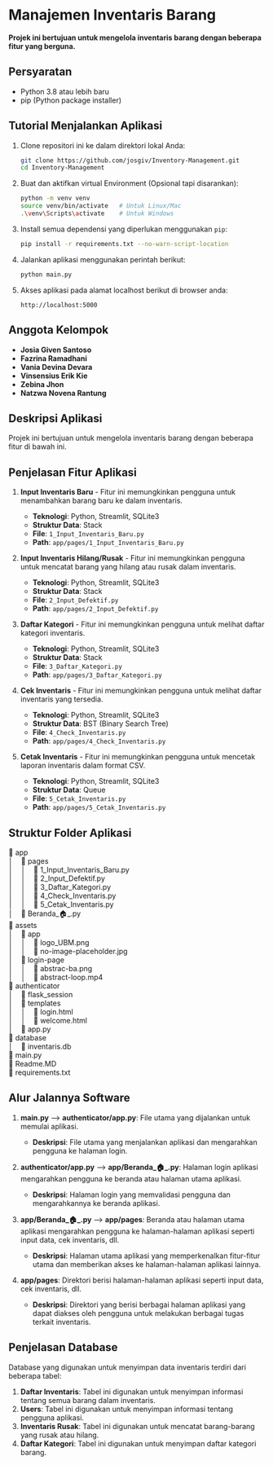 # Manajemen Inventaris Barang

**Projek ini bertujuan untuk mengelola inventaris barang dengan beberapa fitur yang berguna.**

## Persyaratan

- Python 3.8 atau lebih baru
- pip (Python package installer)

## Tutorial Menjalankan Aplikasi

1. Clone repositori ini ke dalam direktori lokal Anda:
    ```bash
    git clone https://github.com/josgiv/Inventory-Management.git
    cd Inventory-Management
    ```

2. Buat dan aktifkan virtual Environment (Opsional tapi disarankan):
    
    ```bash
    python -m venv venv
    source venv/bin/activate   # Untuk Linux/Mac
    .\venv\Scripts\activate    # Untuk Windows
     ```

3. Install semua dependensi yang diperlukan menggunakan `pip`:
    ```bash
    pip install -r requirements.txt --no-warn-script-location
    ```

4. Jalankan aplikasi menggunakan perintah berikut:
    ```bash
    python main.py
    ```

5. Akses aplikasi pada alamat localhost berikut di browser anda:
    ```
    http://localhost:5000
    ```

## Anggota Kelompok
- **Josia Given Santoso**
- **Fazrina Ramadhani**
- **Vania Devina Devara**
- **Vinsensius Erik Kie**
- **Zebina Jhon**
- **Natzwa Novena Rantung**

## Deskripsi Aplikasi
Projek ini bertujuan untuk mengelola inventaris barang dengan beberapa fitur di bawah ini.

## Penjelasan Fitur Aplikasi
1. **Input Inventaris Baru** - Fitur ini memungkinkan pengguna untuk menambahkan barang baru ke dalam inventaris.
    - **Teknologi**: Python, Streamlit, SQLite3
    - **Struktur Data**: Stack
    - **File**: `1_Input_Inventaris_Baru.py`
    - **Path**: `app/pages/1_Input_Inventaris_Baru.py`

2. **Input Inventaris Hilang/Rusak** - Fitur ini memungkinkan pengguna untuk mencatat barang yang hilang atau rusak dalam inventaris.
    - **Teknologi**: Python, Streamlit, SQLite3
    - **Struktur Data**: Stack
    - **File**: `2_Input_Defektif.py`
    - **Path**: `app/pages/2_Input_Defektif.py`

3. **Daftar Kategori** - Fitur ini memungkinkan pengguna untuk melihat daftar kategori inventaris.
    - **Teknologi**: Python, Streamlit, SQLite3
    - **Struktur Data**: Stack
    - **File**: `3_Daftar_Kategori.py`
    - **Path**: `app/pages/3_Daftar_Kategori.py`

4. **Cek Inventaris** - Fitur ini memungkinkan pengguna untuk melihat daftar inventaris yang tersedia.
    - **Teknologi**: Python, Streamlit, SQLite3
    - **Struktur Data**: BST (Binary Search Tree)
    - **File**: `4_Check_Inventaris.py`
    - **Path**: `app/pages/4_Check_Inventaris.py`

5. **Cetak Inventaris** - Fitur ini memungkinkan pengguna untuk mencetak laporan inventaris dalam format CSV.
    - **Teknologi**: Python, Streamlit, SQLite3
    - **Struktur Data**: Queue
    - **File**: `5_Cetak_Inventaris.py`
    - **Path**: `app/pages/5_Cetak_Inventaris.py`

## Struktur Folder Aplikasi

📁 app  
│&nbsp;&nbsp;&nbsp;&nbsp;📁 pages  
│&nbsp;&nbsp;&nbsp;&nbsp;│&nbsp;&nbsp;&nbsp;&nbsp;📄 1_Input_Inventaris_Baru.py  
│&nbsp;&nbsp;&nbsp;&nbsp;│&nbsp;&nbsp;&nbsp;&nbsp;📄 2_Input_Defektif.py  
│&nbsp;&nbsp;&nbsp;&nbsp;│&nbsp;&nbsp;&nbsp;&nbsp;📄 3_Daftar_Kategori.py  
│&nbsp;&nbsp;&nbsp;&nbsp;│&nbsp;&nbsp;&nbsp;&nbsp;📄 4_Check_Inventaris.py  
│&nbsp;&nbsp;&nbsp;&nbsp;│&nbsp;&nbsp;&nbsp;&nbsp;📄 5_Cetak_Inventaris.py  
│&nbsp;&nbsp;&nbsp;&nbsp;📄 Beranda_🏠_.py  
📁 assets  
│&nbsp;&nbsp;&nbsp;&nbsp;📁 app  
│&nbsp;&nbsp;&nbsp;&nbsp;│&nbsp;&nbsp;&nbsp;&nbsp;📄 logo_UBM.png  
│&nbsp;&nbsp;&nbsp;&nbsp;│&nbsp;&nbsp;&nbsp;&nbsp;📄 no-image-placeholder.jpg  
│&nbsp;&nbsp;&nbsp;&nbsp;📁 login-page  
│&nbsp;&nbsp;&nbsp;&nbsp;│&nbsp;&nbsp;&nbsp;&nbsp;📄 abstrac-ba.png  
│&nbsp;&nbsp;&nbsp;&nbsp;│&nbsp;&nbsp;&nbsp;&nbsp;📄 abstract-loop.mp4  
📁 authenticator  
│&nbsp;&nbsp;&nbsp;&nbsp;📁 flask_session  
│&nbsp;&nbsp;&nbsp;&nbsp;📁 templates  
│&nbsp;&nbsp;&nbsp;&nbsp;│&nbsp;&nbsp;&nbsp;&nbsp;📄 login.html  
│&nbsp;&nbsp;&nbsp;&nbsp;│&nbsp;&nbsp;&nbsp;&nbsp;📄 welcome.html  
│&nbsp;&nbsp;&nbsp;&nbsp;📄 app.py  
📁 database  
│&nbsp;&nbsp;&nbsp;&nbsp;📄 inventaris.db  
📄 main.py  
📄 Readme.MD  
📄 requirements.txt  



## Alur Jalannya Software
1. **main.py** ⟶ **authenticator/app.py**: File utama yang dijalankan untuk memulai aplikasi.
    - **Deskripsi**: File utama yang menjalankan aplikasi dan mengarahkan pengguna ke halaman login.

2. **authenticator/app.py** ⟶ **app/Beranda_🏠_.py**: Halaman login aplikasi mengarahkan pengguna ke beranda atau halaman utama aplikasi.
    - **Deskripsi**: Halaman login yang memvalidasi pengguna dan mengarahkannya ke beranda aplikasi.

3. **app/Beranda_🏠_.py** ⟶ **app/pages**: Beranda atau halaman utama aplikasi mengarahkan pengguna ke halaman-halaman aplikasi seperti input data, cek inventaris, dll.
    - **Deskripsi**: Halaman utama aplikasi yang memperkenalkan fitur-fitur utama dan memberikan akses ke halaman-halaman aplikasi lainnya.

4. **app/pages**: Direktori berisi halaman-halaman aplikasi seperti input data, cek inventaris, dll.
    - **Deskripsi**: Direktori yang berisi berbagai halaman aplikasi yang dapat diakses oleh pengguna untuk melakukan berbagai tugas terkait inventaris.

## Penjelasan Database
Database yang digunakan untuk menyimpan data inventaris terdiri dari beberapa tabel:
1. **Daftar Inventaris**: Tabel ini digunakan untuk menyimpan informasi tentang semua barang dalam inventaris.
2. **Users**: Tabel ini digunakan untuk menyimpan informasi tentang pengguna aplikasi.
3. **Inventaris Rusak**: Tabel ini digunakan untuk mencatat barang-barang yang rusak atau hilang.
4. **Daftar Kategori**: Tabel ini digunakan untuk menyimpan daftar kategori barang.
